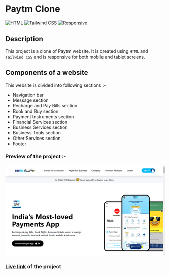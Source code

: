 # Paytm Clone

![HTML](https://img.shields.io/badge/-HTML-red)
![Tailwind CSS](https://img.shields.io/badge/-Tailwind%20CSS-blueviolet)
![Responsive](https://img.shields.io/badge/-Responsive-green)

## Description

This project is a clone of Paytm website. It is created using `HTML` and `Tailwind CSS` and is responsive for both mobile and tablet screens.

## Components of a website

This website is divided into following sections :-

- Navigation bar
- Message section
- Recharge and Pay Bills section
- Book and Buy section
- Payment Instruments section
- Financial Services section
- Business Services section
- Business Tools section
- Other Services section
- Footer

### Preview of the project :-

![Preview](<./previews/Screenshot%20(76).png>)

### [Live link](https://paytm-clone-silk.vercel.app/) of the project
